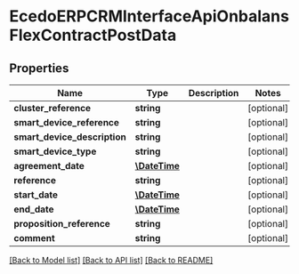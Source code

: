 # EcedoERPCRMInterfaceApiOnbalansFlexContractPostData

## Properties
Name | Type | Description | Notes
------------ | ------------- | ------------- | -------------
**cluster_reference** | **string** |  | [optional] 
**smart_device_reference** | **string** |  | [optional] 
**smart_device_description** | **string** |  | [optional] 
**smart_device_type** | **string** |  | [optional] 
**agreement_date** | [**\DateTime**](\DateTime.md) |  | [optional] 
**reference** | **string** |  | [optional] 
**start_date** | [**\DateTime**](\DateTime.md) |  | [optional] 
**end_date** | [**\DateTime**](\DateTime.md) |  | [optional] 
**proposition_reference** | **string** |  | [optional] 
**comment** | **string** |  | [optional] 

[[Back to Model list]](../README.md#documentation-for-models) [[Back to API list]](../README.md#documentation-for-api-endpoints) [[Back to README]](../README.md)


